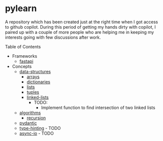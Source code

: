 # pylearn

A repository which has been created just at the right time when I got access to github copilot. 
During this period of getting my hands dirty with copilot, I paired up with a couple of more 
people who are helping me in keeping my interests going with few discussions after work.

Table of Contents

- Frameworks
    - [fastapi](fastapi/)
- Concepts
    - [data-structures](data-structures/)
      - [arrays](data-structures/arrays/)
      - [dictionaries](data-structures/dictionaries/)
      - [lists](data-structures/lists/)
      - [tuples](data-structures/tuples/)
      - [linked-lists](data-structures/linked_lists/)
        - TODO: 
          - Implement function to find intersection of two linked lists
    - [algorithms](algorithms/)
      - [recursion](algorithms/recursion/)
    - [pydantic](pydantic/)
    - [type-hinting](type-hinting/) - TODO
    - [async-io](async-io/) - TODO